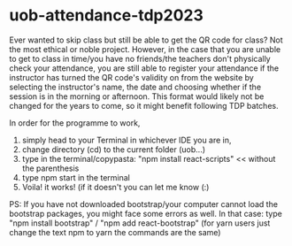 # uob-attendance-tdp2023
Ever wanted to skip class but still be able to get the QR code for class?
Not the most ethical or noble project. However, in the case that you are unable to get to class in time/you have no friends/the teachers don't physically check your attendance,
you are still able to register your attendance if the instructor has turned the QR code's validity on from the website
by selecting the instructor's name, the date and choosing whether if the session is in the morning or afternoon.
This format would likely not be changed for the years to come, so it might benefit following TDP batches.

In order for the programme to work,
1. simply head to your Terminal in whichever IDE you are in,
2. change directory (cd) to the current folder (uob...)
3. type in the terminal/copypasta: "npm install react-scripts"  << without the parenthesis
4. type npm start in the terminal
5. Voila! it works! (if it doesn't you can let me know (:)

PS: If you have not downloaded bootstrap/your computer cannot load the bootstrap packages, you might face some errors as well. In that case:
type "npm install bootstrap" / "npm add react-bootstrap"
(for yarn users just change the text npm to yarn the commands are the same)